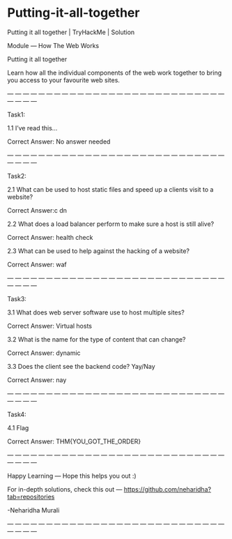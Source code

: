 # Putting-it-all-together
Putting it all together | TryHackMe | Solution

Module — How The Web Works

Putting it all together

Learn how all the individual components of the web work together to bring you access to your favourite web sites.


— — — — — — — — — — — — — — — — — — — — — — — — — — — — — — — —

Task1:

1.1 I’ve read this…

Correct Answer: No answer needed

— — — — — — — — — — — — — — — — — — — — — — — — — — — — — — — —

Task2:

2.1 What can be used to host static files and speed up a clients visit to a website?

Correct Answer:c dn

2.2 What does a load balancer perform to make sure a host is still alive?

Correct Answer: health check

2.3 What can be used to help against the hacking of a website?

Correct Answer: waf

— — — — — — — — — — — — — — — — — — — — — — — — — — — — — — — —

Task3:

3.1 What does web server software use to host multiple sites?

Correct Answer: Virtual hosts

3.2 What is the name for the type of content that can change?

Correct Answer: dynamic

3.3 Does the client see the backend code? Yay/Nay

Correct Answer: nay

— — — — — — — — — — — — — — — — — — — — — — — — — — — — — — — —

Task4:

4.1 Flag

Correct Answer: THM{YOU_GOT_THE_ORDER}

— — — — — — — — — — — — — — — — — — — — — — — — — — — — — — — —

Happy Learning — Hope this helps you out :)

For in-depth solutions, check this out — https://github.com/neharidha?tab=repositories

-Neharidha Murali

— — — — — — — — — — — — — — — — — — — — — — — — — — — — — — — —
